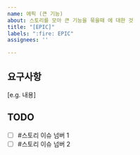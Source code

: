 ```yaml
---
name: 에픽 (큰 기능)
about: 스토리를 모아 큰 기능을 묶을때 에 대한 것
title: "[EPIC]"
labels: ":fire: EPIC"
assignees: ''

---
```


## 요구사항

[e.g. 내용]

## TODO

- [ ] #스토리 이슈 넘버 1
- [ ] #스토리 이슈 넘버 2
